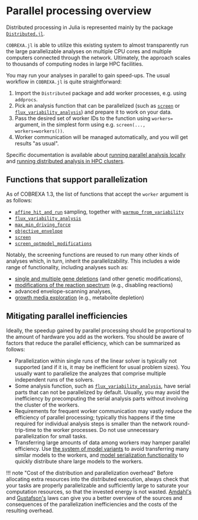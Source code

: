 
# Parallel processing overview

Distributed processing in Julia is represented mainly by the package
[`Distributed.jl`](https://docs.julialang.org/en/v1/stdlib/Distributed/).

`COBREXA.jl` is able to utilize this existing system to almost transparently
run the large parallelizable analyses on multiple CPU cores and multiple
computers connected through the network. Ultimately, the approach scales to
thousands of computing nodes in large HPC facilities.

You may run your analyses in parallel to gain speed-ups. The usual workflow in
`COBREXA.jl` is quite straightforward:

1. Import the `Distributed` package and add worker processes, e.g. using
   `addprocs`.
2. Pick an analysis function that can be parallelized (such as [`screen`](@ref)
   or [`flux_variability_analysis`](@ref)) and prepare it to work on your data.
3. Pass the desired set of worker IDs to the function using `workers=` argument,
   in the simplest form using e.g. `screen(...,  workers=workers())`.
4. Worker communication will be managed automatically, and you will get results
   "as usual".

Specific documentation is available about [running parallel analysis
locally](TODO) and [running distributed analysis in HPC clusters](TODO).

## Functions that support parallelization

As of COBREXA 1.3, the list of functions that accept the `worker` argument is
as follows:

- [`affine_hit_and_run`](@ref) sampling, together with [`warmup_from_variability`](@ref)
- [`flux_variability_analysis`](@ref)
- [`max_min_driving_force`](@ref)
- [`objective_envelope`](@ref)
- [`screen`](@ref)
- [`screen_optmodel_modifications`](@ref)

Notably, the screening functions are reused to run many other kinds of analyses
which, in turn, inherit the parallelizability. This includes a wide range of
functionality, including analyses such as:

- [single and multiple gene deletions](TODO) (and other genetic modifications),
- [modifications of the reaction spectrum](TODO) (e.g., disabling reactions)
- advanced envelope-scanning analyses,
- [growth media exploration](TODO) (e.g., metabolite depletion)

## Mitigating parallel inefficiencies

Ideally, the speedup gained by parallel processing should be proportional to
the amount of hardware you add as the workers. You should be aware of factors
that reduce the parallel efficiency, which can be summarized as follows:

- Parallelization within single runs of the linear solver is typically not
  supported (and if it is, it may be inefficient for usual problem sizes). You
  usually want to parallelize the analyzes that comprise multiple independent
  runs of the solvers.
- Some analysis function, such as [`flux_variability_analysis`](@ref), have
  serial parts that can not be parallelized by default. Usually, you may avoid
  the inefficiency by precomputing the serial analysis parts without involving
  the cluster of the workers.
- Requirements for frequent worker communication may vastly reduce the
  efficiency of parallel processing; typically this happens if the time
  required for individual analysis steps is smaller than the network
  round-trip-time to the worker processes. Do not use unnecessary
  parallelization for small tasks.
- Transferring large amounts of data among workers may hamper parallel
  efficiency. Use [the system of model variants](TODO) to avoid transferring
  many similar models to the workers, and [model serialization
  functionality](TODO) to quickly distribute share large models to the workers.

!!! note "Cost of the distribution and parallelization overhead"
    Before allocating extra resources into the distributed execution, always
    check that your tasks are properly parallelizable and sufficiently large
    to saturate your computation resources, so that the invested energy is not
    wasted.
    [Amdahl's](https://en.wikipedia.org/wiki/Amdahl's_law) and
    [Gustafson's](https://en.wikipedia.org/wiki/Gustafson%27s_law) laws can
    give you a better overview of the sources and consequences of the
    parallelization inefficiencies and the costs of the resulting overhead.
